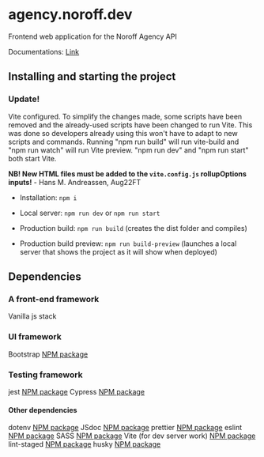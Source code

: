 # agency.noroff.dev

Frontend web application for the Noroff Agency API

Documentations: [Link](./documentation/)

## Installing and starting the project

### Update!

Vite configured.
To simplify the changes made, some scripts have been removed and the already-used scripts have been changed to run Vite.
This was done so developers already using this won't have to adapt to new scripts and commands.
Running "npm run build" will run vite-build and "npm run watch" will run Vite preview. "npm run dev" and "npm run start" both start Vite.

**NB! New HTML files must be added to the `vite.config.js` rollupOptions inputs!** - Hans M. Andreassen, Aug22FT

- Installation: `npm i`

- Local server: `npm run dev` or `npm run start`

- Production build: `npm run build` (creates the dist folder and compiles)

- Production build preview: `npm run build-preview` (launches a local server that shows the project as it will show when deployed)

## Dependencies

### A front-end framework

Vanilla js stack

### UI framework

Bootstrap [NPM package](https://www.npmjs.com/package/bootstrap)

### Testing framework

jest [NPM package](https://www.npmjs.com/package/jest)
Cypress [NPM package](https://www.npmjs.com/package/cypress)

#### Other dependencies

dotenv [NPM package](https://www.npmjs.com/package/dotenv)
JSdoc [NPM package](https://www.npmjs.com/package/jsdoc)
prettier [NPM package](https://www.npmjs.com/package/prettier)
eslint [NPM package](https://www.npmjs.com/package/eslint)
SASS [NPM package](https://www.npmjs.com/package/sass)
Vite (for dev server work) [NPM package](https://www.npmjs.com/package/vite)
lint-staged [NPM package](https://www.npmjs.com/package/lint-staged)
husky [NPM package](https://www.npmjs.com/package/husky)
